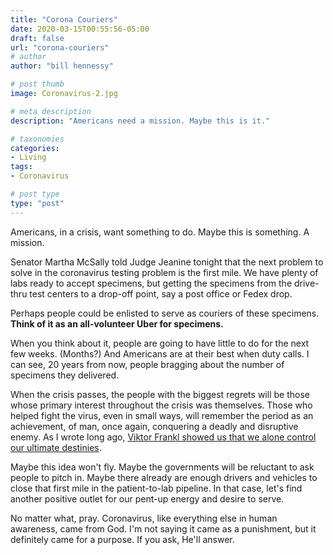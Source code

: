 ```yaml
---
title: "Corona Couriers"
date: 2020-03-15T00:55:56-05:00
draft: false
url: "corona-couriers"
# author
author: "bill hennessy"

# post thumb
image: Coronavirus-2.jpg

# meta description
description: "Americans need a mission. Maybe this is it."

# taxonomies
categories: 
- Living
tags:
- Coronavirus

# post type
type: "post"
---
```


Americans, in a crisis, want something to do. Maybe this is something. A mission.

Senator Martha McSally told Judge Jeanine tonight that the next problem to solve in the coronavirus testing problem is the first mile. We have plenty of labs ready to accept specimens, but getting the specimens from the drive-thru test centers to a drop-off point, say a post office or Fedex drop.

Perhaps people could be enlisted to serve as couriers of these specimens. **Think of it as an all-volunteer Uber for specimens.**

When you think about it, people are going to have little to do for the next few weeks. (Months?) And Americans are at their best when duty calls. I can see, 20 years from now, people bragging about the number of specimens they delivered. 

When the crisis passes, the people with the biggest regrets will be those whose primary interest throughout the crisis was themselves. Those who helped fight the virus, even in small ways, will remember the period as an achievement, of man, once again, conquering a deadly and disruptive enemy. As I wrote long ago, [Viktor Frankl showed us that we alone control our ultimate destinies](https://www.hennessysview.com/2012/12/29/this-is-why-i-feel-sorry-for-millennials/). 

Maybe this idea won't fly. Maybe the governments will be reluctant to ask people to pitch in. Maybe there already are enough drivers and vehicles to close that first mile in the patient-to-lab pipeline. In that case, let's find another positive outlet for our pent-up energy and desire to serve. 

No matter what, pray. Coronavirus, like everything else in human awareness, came from God. I'm not saying it came as a punishment, but it definitely came for a purpose. If you ask, He'll answer. 